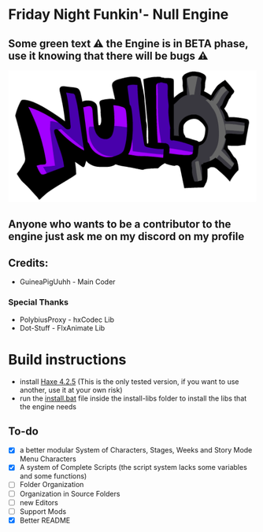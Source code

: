 # Friday Night Funkin'- Null Engine
## Some green text ⚠ the Engine is in BETA phase, use it knowing that there will be bugs ⚠

![EngineLogo](assets/engine/logo.png)

## Anyone who wants to be a contributor to the engine just ask me on my discord on my profile
## Credits:
- GuineaPigUuhh - Main Coder
### Special Thanks
- PolybiusProxy - hxCodec Lib
- Dot-Stuff - FlxAnimate Lib

# Build instructions
- install [Haxe 4.2.5](https://haxe.org/download/version/4.2.5/) (This is the only tested version, if you want to use another, use it at your own risk)
- run the [install.bat](https://github.com/GuineaPigUuhh/Funkin-NullEngine/blob/main/install-libs/install.bat) file inside the install-libs folder to install the libs that the engine needs


## To-do
- [x] a better modular System of Characters, Stages, Weeks and Story Mode Menu Characters
- [x] A system of Complete Scripts (the script system lacks some variables and some functions)
- [ ] Folder Organization
- [ ] Organization in Source Folders
- [ ] new Editors
- [ ] Support Mods
- [x] Better README